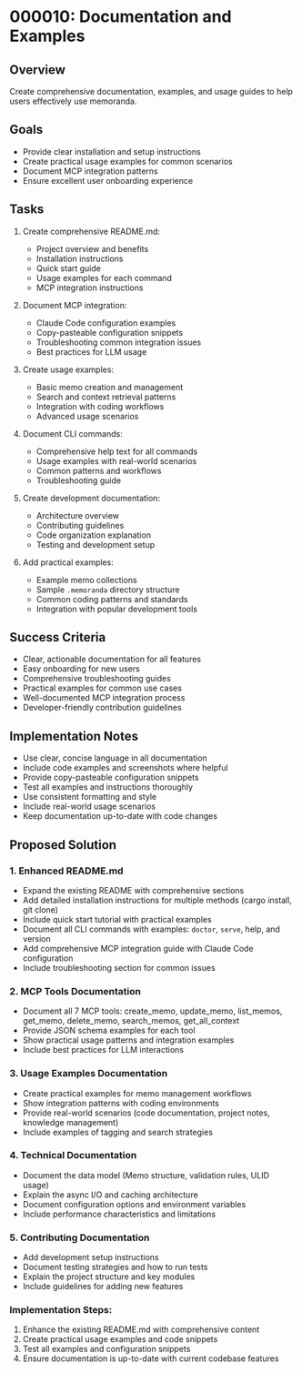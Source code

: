 # 000010: Documentation and Examples

## Overview
Create comprehensive documentation, examples, and usage guides to help users effectively use memoranda.

## Goals
- Provide clear installation and setup instructions
- Create practical usage examples for common scenarios
- Document MCP integration patterns
- Ensure excellent user onboarding experience

## Tasks
1. Create comprehensive README.md:
   - Project overview and benefits
   - Installation instructions
   - Quick start guide
   - Usage examples for each command
   - MCP integration instructions

2. Document MCP integration:
   - Claude Code configuration examples
   - Copy-pasteable configuration snippets
   - Troubleshooting common integration issues
   - Best practices for LLM usage

3. Create usage examples:
   - Basic memo creation and management
   - Search and context retrieval patterns
   - Integration with coding workflows
   - Advanced usage scenarios

4. Document CLI commands:
   - Comprehensive help text for all commands
   - Usage examples with real-world scenarios
   - Common patterns and workflows
   - Troubleshooting guide

5. Create development documentation:
   - Architecture overview
   - Contributing guidelines
   - Code organization explanation
   - Testing and development setup

6. Add practical examples:
   - Example memo collections
   - Sample `.memoranda` directory structure
   - Common coding patterns and standards
   - Integration with popular development tools

## Success Criteria
- Clear, actionable documentation for all features
- Easy onboarding for new users
- Comprehensive troubleshooting guides
- Practical examples for common use cases
- Well-documented MCP integration process
- Developer-friendly contribution guidelines

## Implementation Notes
- Use clear, concise language in all documentation
- Include code examples and screenshots where helpful
- Provide copy-pasteable configuration snippets
- Test all examples and instructions thoroughly
- Use consistent formatting and style
- Include real-world usage scenarios
- Keep documentation up-to-date with code changes

## Proposed Solution

### 1. Enhanced README.md
- Expand the existing README with comprehensive sections
- Add detailed installation instructions for multiple methods (cargo install, git clone)
- Include quick start tutorial with practical examples
- Document all CLI commands with examples: `doctor`, `serve`, help, and version
- Add comprehensive MCP integration guide with Claude Code configuration
- Include troubleshooting section for common issues

### 2. MCP Tools Documentation
- Document all 7 MCP tools: create_memo, update_memo, list_memos, get_memo, delete_memo, search_memos, get_all_context
- Provide JSON schema examples for each tool
- Show practical usage patterns and integration examples
- Include best practices for LLM interactions

### 3. Usage Examples Documentation
- Create practical examples for memo management workflows
- Show integration patterns with coding environments
- Provide real-world scenarios (code documentation, project notes, knowledge management)
- Include examples of tagging and search strategies

### 4. Technical Documentation
- Document the data model (Memo structure, validation rules, ULID usage)
- Explain the async I/O and caching architecture
- Document configuration options and environment variables
- Include performance characteristics and limitations

### 5. Contributing Documentation
- Add development setup instructions
- Document testing strategies and how to run tests
- Explain the project structure and key modules
- Include guidelines for adding new features

### Implementation Steps:
1. Enhance the existing README.md with comprehensive content
2. Create practical usage examples and code snippets
3. Test all examples and configuration snippets
4. Ensure documentation is up-to-date with current codebase features